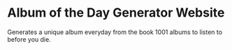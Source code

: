 # Album of the Day Generator Website

Generates a unique album everyday from the book 1001 albums to listen to before you die. 
